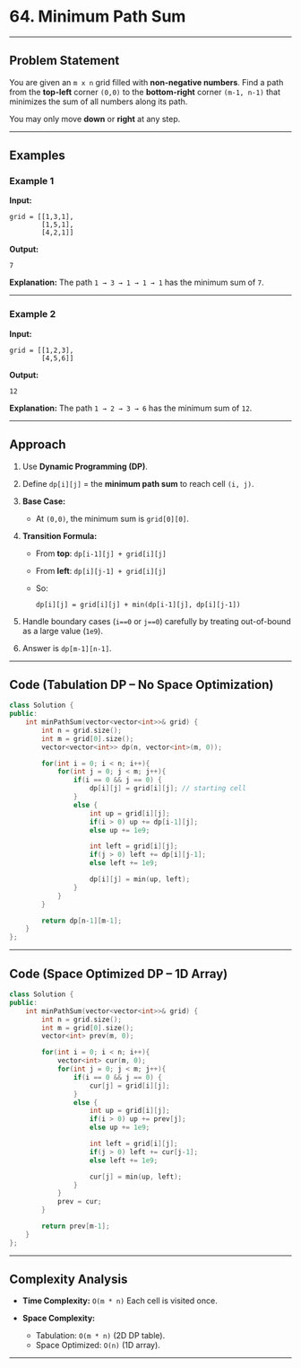 
# **64. Minimum Path Sum**

---

## **Problem Statement**

You are given an `m x n` grid filled with **non-negative numbers**.
Find a path from the **top-left** corner `(0,0)` to the **bottom-right** corner `(m-1, n-1)` that minimizes the sum of all numbers along its path.

You may only move **down** or **right** at any step.

---

## **Examples**

### Example 1

**Input:**

```
grid = [[1,3,1],
        [1,5,1],
        [4,2,1]]
```

**Output:**

```
7
```

**Explanation:**
The path `1 → 3 → 1 → 1 → 1` has the minimum sum of `7`.

---

### Example 2

**Input:**

```
grid = [[1,2,3],
        [4,5,6]]
```

**Output:**

```
12
```

**Explanation:**
The path `1 → 2 → 3 → 6` has the minimum sum of `12`.

---

## **Approach**

1. Use **Dynamic Programming (DP)**.
2. Define `dp[i][j]` = the **minimum path sum** to reach cell `(i, j)`.
3. **Base Case:**

   * At `(0,0)`, the minimum sum is `grid[0][0]`.
4. **Transition Formula:**

   * From **top**: `dp[i-1][j] + grid[i][j]`
   * From **left**: `dp[i][j-1] + grid[i][j]`
   * So:

     ```
     dp[i][j] = grid[i][j] + min(dp[i-1][j], dp[i][j-1])
     ```
5. Handle boundary cases (`i==0` or `j==0`) carefully by treating out-of-bound as a large value (`1e9`).
6. Answer is `dp[m-1][n-1]`.

---

## **Code (Tabulation DP – No Space Optimization)**

```cpp
class Solution {
public:
    int minPathSum(vector<vector<int>>& grid) {
        int n = grid.size();
        int m = grid[0].size();
        vector<vector<int>> dp(n, vector<int>(m, 0));

        for(int i = 0; i < n; i++){
            for(int j = 0; j < m; j++){
                if(i == 0 && j == 0) {
                    dp[i][j] = grid[i][j]; // starting cell
                }
                else {
                    int up = grid[i][j];
                    if(i > 0) up += dp[i-1][j];
                    else up += 1e9;

                    int left = grid[i][j];
                    if(j > 0) left += dp[i][j-1];
                    else left += 1e9;

                    dp[i][j] = min(up, left);
                }
            }
        }

        return dp[n-1][m-1];
    }
};
```

---

## **Code (Space Optimized DP – 1D Array)**

```cpp
class Solution {
public:
    int minPathSum(vector<vector<int>>& grid) {
        int n = grid.size();
        int m = grid[0].size();
        vector<int> prev(m, 0);

        for(int i = 0; i < n; i++){
            vector<int> cur(m, 0);
            for(int j = 0; j < m; j++){
                if(i == 0 && j == 0) {
                    cur[j] = grid[i][j];
                }
                else {
                    int up = grid[i][j];
                    if(i > 0) up += prev[j];
                    else up += 1e9;

                    int left = grid[i][j];
                    if(j > 0) left += cur[j-1];
                    else left += 1e9;

                    cur[j] = min(up, left);
                }
            }
            prev = cur;
        }

        return prev[m-1];
    }
};
```

---

## **Complexity Analysis**

* **Time Complexity:** `O(m * n)`
  Each cell is visited once.

* **Space Complexity:**

  * Tabulation: `O(m * n)` (2D DP table).
  * Space Optimized: `O(n)` (1D array).

---
